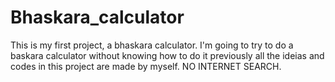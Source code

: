 # Bhaskara_calculator
This is my first project, a bhaskara calculator.
I'm going to try to do a baskara calculator without knowing how to do it previously
all the ideias and codes in this project are made by myself. NO INTERNET SEARCH.
